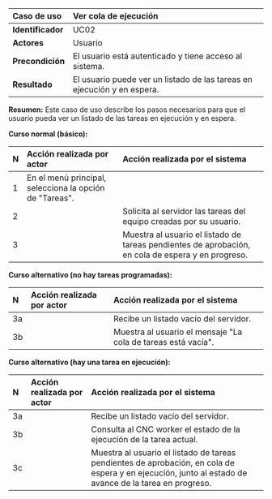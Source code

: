 | **Caso de uso**   | **Ver cola de ejecución**                                               |
| :---------------- | :---------------------------------------------------------------------- |
| **Identificador** | UC02                                                                    |
| **Actores**       | Usuario                                                                 |
| **Precondición**  | El usuario está autenticado y tiene acceso al sistema.                  |
| **Resultado**     | El usuario puede ver un listado de las tareas en ejecución y en espera. |

**Resumen:**
Este caso de uso describe los pasos necesarios para que el usuario pueda ver un listado de las tareas en ejecución y en espera.

**Curso normal (básico):**

| **N** | **Acción realizada por actor**                          | **Acción realizada por el sistema**                                                                |
| :---- | :------------------------------------------------------ | :------------------------------------------------------------------------------------------------- |
| 1     | En el menú principal, selecciona la opción de "Tareas". |                                                                                                    |
| 2     |                                                         | Solicita al servidor las tareas del equipo creadas por su usuario.                                 |
| 3     |                                                         | Muestra al usuario el listado de tareas pendientes de aprobación, en cola de espera y en progreso. |

**Curso alternativo (no hay tareas programadas):**

| **N** | **Acción realizada por actor** | **Acción realizada por el sistema**                           |
| :---- | :----------------------------- | :------------------------------------------------------------ |
| 3a    |                                | Recibe un listado vacío del servidor.                         |
| 3b    |                                | Muestra al usuario el mensaje "La cola de tareas está vacía". |

**Curso alternativo (hay una tarea en ejecución):**

| **N** | **Acción realizada por actor** | **Acción realizada por el sistema**                                                                                                                    |
| :---- | :----------------------------- | :----------------------------------------------------------------------------------------------------------------------------------------------------- |
| 3a    |                                | Recibe un listado vacío del servidor.                                                                                                                  |
| 3b    |                                | Consulta al CNC worker el estado de la ejecución de la tarea actual.                                                                                   |
| 3c    |                                | Muestra al usuario el listado de tareas pendientes de aprobación, en cola de espera y en ejecución, junto al estado de avance de la tarea en progreso. |

